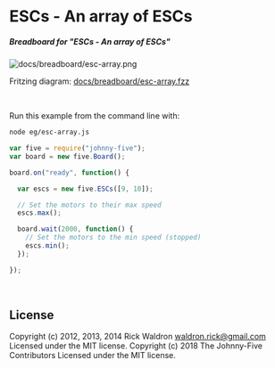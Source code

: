 <!--remove-start-->

# ESCs - An array of ESCs

<!--remove-end-->






##### Breadboard for "ESCs - An array of ESCs"



![docs/breadboard/esc-array.png](breadboard/esc-array.png)<br>

Fritzing diagram: [docs/breadboard/esc-array.fzz](breadboard/esc-array.fzz)

&nbsp;




Run this example from the command line with:
```bash
node eg/esc-array.js
```


```javascript
var five = require("johnny-five");
var board = new five.Board();

board.on("ready", function() {

  var escs = new five.ESCs([9, 10]);

  // Set the motors to their max speed
  escs.max();

  board.wait(2000, function() {
    // Set the motors to the min speed (stopped)
    escs.min();
  });

});

```








&nbsp;

<!--remove-start-->

## License
Copyright (c) 2012, 2013, 2014 Rick Waldron <waldron.rick@gmail.com>
Licensed under the MIT license.
Copyright (c) 2018 The Johnny-Five Contributors
Licensed under the MIT license.

<!--remove-end-->
